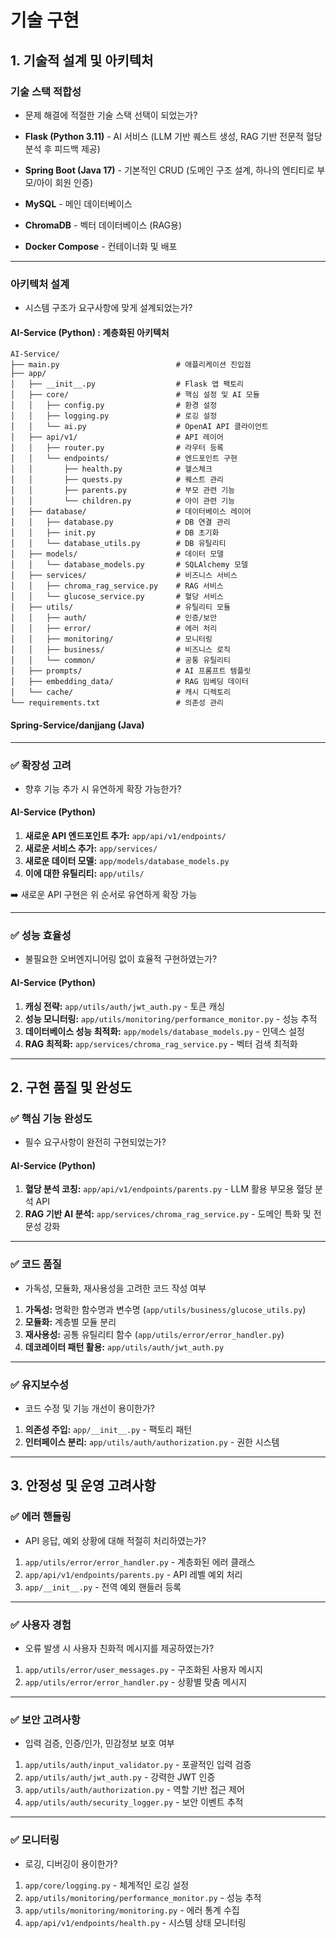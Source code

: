 # 기술 구현

## 1. 기술적 설계 및 아키텍처

### 기술 스택 적합성
- 문제 해결에 적절한 기술 스택 선택이 되었는가?

- **Flask (Python 3.11)** - AI 서비스 (LLM 기반 퀘스트 생성, RAG 기반 전문적 혈당 분석 후 피드백 제공)  
- **Spring Boot (Java 17)** - 기본적인 CRUD (도메인 구조 설계, 하나의 엔티티로 부모/아이 회원 인증)  
- **MySQL** - 메인 데이터베이스  
- **ChromaDB** - 벡터 데이터베이스 (RAG용)  
- **Docker Compose** - 컨테이너화 및 배포  

---

### 아키텍처 설계
- 시스템 구조가 요구사항에 맞게 설계되었는가?

#### AI-Service (Python) : **계층화된 아키텍처**

```plaintext
AI-Service/
├── main.py                          # 애플리케이션 진입점
├── app/
│   ├── __init__.py                  # Flask 앱 팩토리
│   ├── core/                        # 핵심 설정 및 AI 모듈
│   │   ├── config.py                # 환경 설정
│   │   ├── logging.py               # 로깅 설정 
│   │   └── ai.py                    # OpenAI API 클라이언트
│   ├── api/v1/                      # API 레이어
│   │   ├── router.py                # 라우터 등록
│   │   └── endpoints/               # 엔드포인트 구현
│   │       ├── health.py            # 헬스체크
│   │       ├── quests.py            # 퀘스트 관리
│   │       ├── parents.py           # 부모 관련 기능
│   │       └── children.py          # 아이 관련 기능
│   ├── database/                    # 데이터베이스 레이어
│   │   ├── database.py              # DB 연결 관리
│   │   ├── init.py                  # DB 초기화
│   │   └── database_utils.py        # DB 유틸리티
│   ├── models/                      # 데이터 모델
│   │   └── database_models.py       # SQLAlchemy 모델
│   ├── services/                    # 비즈니스 서비스
│   │   ├── chroma_rag_service.py    # RAG 서비스
│   │   └── glucose_service.py       # 혈당 서비스
│   ├── utils/                       # 유틸리티 모듈
│   │   ├── auth/                    # 인증/보안
│   │   ├── error/                   # 에러 처리
│   │   ├── monitoring/              # 모니터링
│   │   ├── business/                # 비즈니스 로직
│   │   └── common/                  # 공통 유틸리티
│   ├── prompts/                     # AI 프롬프트 템플릿
│   ├── embedding_data/              # RAG 임베딩 데이터
│   └── cache/                       # 캐시 디렉토리
└── requirements.txt                 # 의존성 관리
```

#### Spring-Service/danjjang (Java)

---

### ✅ 확장성 고려
- 향후 기능 추가 시 유연하게 확장 가능한가?

#### AI-Service (Python)
1. **새로운 API 엔드포인트 추가:** `app/api/v1/endpoints/`  
2. **새로운 서비스 추가:** `app/services/`  
3. **새로운 데이터 모델:** `app/models/database_models.py`  
4. **이에 대한 유틸리티:** `app/utils/`  

➡️ 새로운 API 구현은 위 순서로 유연하게 확장 가능  

---

### ✅ 성능 효율성
- 불필요한 오버엔지니어링 없이 효율적 구현하였는가?

#### AI-Service (Python)
1. **캐싱 전략:** `app/utils/auth/jwt_auth.py` - 토큰 캐싱  
2. **성능 모니터링:** `app/utils/monitoring/performance_monitor.py` - 성능 추적  
3. **데이터베이스 성능 최적화:** `app/models/database_models.py` - 인덱스 설정  
4. **RAG 최적화:** `app/services/chroma_rag_service.py` - 벡터 검색 최적화  

---

## 2. 구현 품질 및 완성도

### ✅ 핵심 기능 완성도
- 필수 요구사항이 완전히 구현되었는가?

#### AI-Service (Python)
1. **혈당 분석 코칭:** `app/api/v1/endpoints/parents.py` - LLM 활용 부모용 혈당 분석 API  
2. **RAG 기반 AI 분석:** `app/services/chroma_rag_service.py` - 도메인 특화 및 전문성 강화  

---

### ✅ 코드 품질
- 가독성, 모듈화, 재사용성을 고려한 코드 작성 여부  

1. **가독성:** 명확한 함수명과 변수명 (`app/utils/business/glucose_utils.py`)  
2. **모듈화:** 계층별 모듈 분리  
3. **재사용성:** 공통 유틸리티 함수 (`app/utils/error/error_handler.py`)  
4. **데코레이터 패턴 활용:** `app/utils/auth/jwt_auth.py`  

---

### ✅ 유지보수성
- 코드 수정 및 기능 개선이 용이한가?

1. **의존성 주입:** `app/__init__.py` - 팩토리 패턴  
2. **인터페이스 분리:** `app/utils/auth/authorization.py` - 권한 시스템  

---

## 3. 안정성 및 운영 고려사항

### ✅ 에러 핸들링
- API 응답, 예외 상황에 대해 적절히 처리하였는가?

1. `app/utils/error/error_handler.py` - 계층화된 에러 클래스  
2. `app/api/v1/endpoints/parents.py` - API 레벨 예외 처리  
3. `app/__init__.py` - 전역 예외 핸들러 등록  

---

### ✅ 사용자 경험
- 오류 발생 시 사용자 친화적 메시지를 제공하였는가?

1. `app/utils/error/user_messages.py` - 구조화된 사용자 메시지  
2. `app/utils/error/error_handler.py` - 상황별 맞춤 메시지  

---

### ✅ 보안 고려사항
- 입력 검증, 인증/인가, 민감정보 보호 여부  

1. `app/utils/auth/input_validator.py` - 포괄적인 입력 검증  
2. `app/utils/auth/jwt_auth.py` - 강력한 JWT 인증  
3. `app/utils/auth/authorization.py` - 역할 기반 접근 제어  
4. `app/utils/auth/security_logger.py` - 보안 이벤트 추적  

---

### ✅ 모니터링
- 로깅, 디버깅이 용이한가?

1. `app/core/logging.py` - 체계적인 로깅 설정  
2. `app/utils/monitoring/performance_monitor.py` - 성능 추적  
3. `app/utils/monitoring/monitoring.py` - 에러 통계 수집  
4. `app/api/v1/endpoints/health.py` - 시스템 상태 모니터링  

